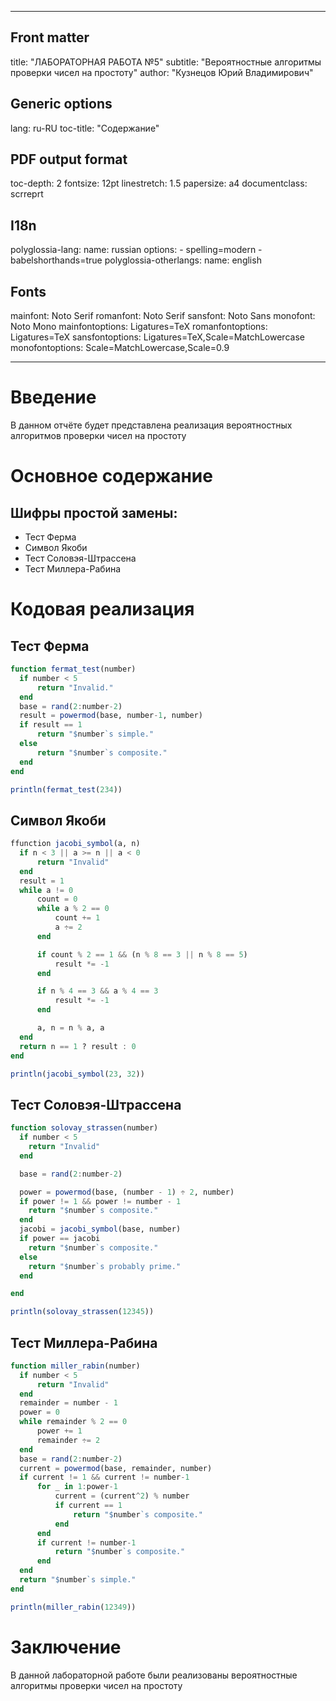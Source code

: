 
---
## Front matter
title: "ЛАБОРАТОРНАЯ РАБОТА №5"
subtitle: "Вероятностные алгоритмы проверки чисел на простоту"
author: "Кузнецов Юрий Владимирович"

## Generic options
lang: ru-RU
toc-title: "Содержание"

## PDF output format
toc-depth: 2
fontsize: 12pt
linestretch: 1.5
papersize: a4
documentclass: scrreprt

## I18n
polyglossia-lang:
  name: russian
  options:
    - spelling=modern
    - babelshorthands=true
polyglossia-otherlangs:
  name: english

## Fonts
mainfont: Noto Serif
romanfont: Noto Serif
sansfont: Noto Sans
monofont: Noto Mono
mainfontoptions: Ligatures=TeX
romanfontoptions: Ligatures=TeX
sansfontoptions: Ligatures=TeX,Scale=MatchLowercase
monofontoptions: Scale=MatchLowercase,Scale=0.9

---

# Введение

В данном отчёте будет представлена реализация вероятностных алгоритмов проверки чисел на простоту

# Основное содержание

## Шифры простой замены:

- Тест Ферма
- Символ Якоби
- Тест Соловэя-Штрассена
- Тест Миллера-Рабина

# Кодовая реализация

## Тест Ферма

```julia
function fermat_test(number)
  if number < 5
      return "Invalid."
  end
  base = rand(2:number-2)
  result = powermod(base, number-1, number)
  if result == 1
      return "$number`s simple."
  else
      return "$number`s composite."
  end
end

println(fermat_test(234))
```

## Символ Якоби

```julia
ffunction jacobi_symbol(a, n)
  if n < 3 || a >= n || a < 0
      return "Invalid"
  end
  result = 1
  while a != 0
      count = 0
      while a % 2 == 0
          count += 1
          a ÷= 2
      end

      if count % 2 == 1 && (n % 8 == 3 || n % 8 == 5)
          result *= -1
      end

      if n % 4 == 3 && a % 4 == 3
          result *= -1
      end

      a, n = n % a, a
  end
  return n == 1 ? result : 0
end

println(jacobi_symbol(23, 32))
```

## Тест Соловэя-Штрассена

```julia
function solovay_strassen(number)
  if number < 5
    return "Invalid"
  end

  base = rand(2:number-2)

  power = powermod(base, (number - 1) ÷ 2, number)
  if power != 1 && power != number - 1
    return "$number`s composite."
  end
  jacobi = jacobi_symbol(base, number)
  if power == jacobi
    return "$number`s composite."
  else
    return "$number`s probably prime."
  end

end

println(solovay_strassen(12345))
```

## Тест Миллера-Рабина

```julia
function miller_rabin(number)
  if number < 5
      return "Invalid"
  end
  remainder = number - 1
  power = 0
  while remainder % 2 == 0
      power += 1
      remainder ÷= 2
  end
  base = rand(2:number-2)
  current = powermod(base, remainder, number)
  if current != 1 && current != number-1
      for _ in 1:power-1
          current = (current^2) % number
          if current == 1
              return "$number`s composite."
          end
      end
      if current != number-1
          return "$number`s composite."
      end
  end
  return "$number`s simple."
end

println(miller_rabin(12349))
```

# Заключение

В данной лабораторной работе были реализованы вероятностные алгоритмы проверки чисел на простоту